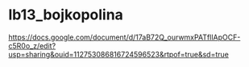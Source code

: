 # lb13_bojkopolina
https://docs.google.com/document/d/17aB72Q_ourwmxPATfIlApOCF-c5R0o_z/edit?usp=sharing&ouid=112753086816724596523&rtpof=true&sd=true
